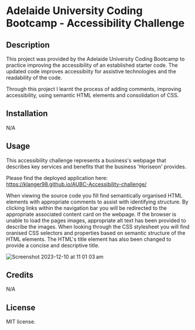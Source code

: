 # Adelaide University Coding Bootcamp - Accessibility Challenge

## Description
This project was provided by the Adelaide University Coding Bootcamp to practice improving the accessibility of an established starter code. The updated code improves accessibiity for assistive technologies and the readability of the code.

Through this project I learnt the process of adding comments, improving accessibility, using semantic HTML elements and consolidation of CSS.

## Installation

N/A

## Usage
This accessibility challenge represents a business's webpage that describes key services and benefits that the business 'Horiseon' provides. 

Please find the deployed application here: https://klanger98.github.io/AUBC-Accessibility-challenge/

When viewing the source code you fill find semantically organised HTML elements with appropriate comments to assist with identifying structure. 
By clicking links within the navigation bar you will be redirected to the appropriate associated content card on the webpage.
If the browser is unable to load the pages images, appropriate alt text has been provided to describe the images. 
When looking through the CSS stylesheet you will find oranised CSS selectors and properties based on semantic structure of the HTML elements. 
The HTML's title element has also been changed to provide a concise and descriptive title. 

![Screenshot 2023-12-10 at 11 01 03 am](https://github.com/KLanger98/AUBC-Accessibility-challenge/assets/85721194/101b412e-9bed-4cb4-81e2-6b7e392176cb)


## Credits

N/A

## License

MIT license.


